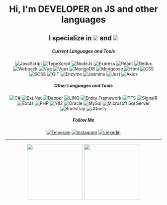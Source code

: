 # <p align="center">Hi, I'm DEVELOPER on JS and other languages</p>
## <p align="center">I specialize in ![](https://img.shields.io/badge/FRONTEND-000) and ![](https://img.shields.io/badge/BACKEND-000)</p>


<div align="center">

##### Current Languages and Tools

![JavaScript](https://img.shields.io/badge/Java_Script-000?style=plastic&logo=javascript)
![TypeScript](https://img.shields.io/badge/Type_Script-000?style=flat&logo=typescript)
![NodeJs](https://img.shields.io/badge/Node_Js-000?style=flat-square&logo=nodedotjs)
![Express](https://img.shields.io/badge/Express-000?style=for-the-badge&logo=nodedotjs)
![React](https://img.shields.io/badge/React-000?style=for-the-badge&logo=react)
![Redux](https://img.shields.io/badge/Redux-000?style=for-the-badge&logo=redux)
![Webpack](https://img.shields.io/badge/Webpack-000?style=for-the-badge&logo=Webpack)
![Vue](https://img.shields.io/badge/Vue-000?style=for-the-badge&logo=vuedotjs)
![Vuex](https://img.shields.io/badge/Vuex-000?style=for-the-badge&logo=vuedotjs)
![MongoDB](https://img.shields.io/badge/MongoDB-000?style=for-the-badge&logo=mongodb)
![Mongoose](https://img.shields.io/badge/Mongoose-000?style=for-the-badge&logo=mongodb)
![Html](https://img.shields.io/badge/HTML-000?style=for-the-badge&logo=html5)
![CSS](https://img.shields.io/badge/CSS-000?style=for-the-badge&logo=CSS3)
![SCSS](https://img.shields.io/badge/SCSS-000?style=for-the-badge&logo=CSS3)
![GIT](https://img.shields.io/badge/git-000?style=for-the-badge&logo=git)
![Enzyme](https://img.shields.io/badge/Enzyme-000?style=for-the-badge&logo=javascript)
![Jasmine](https://img.shields.io/badge/Jasmine-000?style=for-the-badge&logo=Jasmine)
![Jest](https://img.shields.io/badge/Jest-000?style=for-the-badge&logo=Jest)
![Axios](https://img.shields.io/badge/Axios-000?style=for-the-badge&logo=javascript)


</div>




<div align="center">

##### Other Languages and Tools

![C#](https://img.shields.io/badge/c%23-000?style=for-the-badge&logo=csharp)
![Ext.Net](https://img.shields.io/badge/Ext.Net-000?style=for-the-badge&logo=csharp)
![Dapper](https://img.shields.io/badge/Dapper-000?style=for-the-badge&logo=csharp)
![LINQ](https://img.shields.io/badge/LINQ-000?style=for-the-badge&logo=csharp)
![Entity Framework](https://img.shields.io/badge/Entity_Framework-000?style=for-the-badge&logo=csharp)
![TFS](https://img.shields.io/badge/TFS-000?style=for-the-badge&logo=csharp)
![SignalR](https://img.shields.io/badge/SignalR-000?style=for-the-badge&logo=csharp)
![ExtJs](https://img.shields.io/badge/Ext.Js-000?style=for-the-badge&logo=javascript)
![PHP](https://img.shields.io/badge/PHP-000?style=for-the-badge&logo=php)
![YII2](https://img.shields.io/badge/Yii2-000?style=for-the-badge&logo=php)
![Oracle](https://img.shields.io/badge/Oracle-000?style=for-the-badge&logo=oracle)
![MySql](https://img.shields.io/badge/MySql-000?style=for-the-badge&logo=mysql)
![Microsoft Sql Server](https://img.shields.io/badge/Microsoft_Sql_Server-000?style=for-the-badge&logo=microsoftsqlserver)
![Bootstrap](https://img.shields.io/badge/Bootstrap-000?style=for-the-badge&logo=Bootstrap)
![JQuery](https://img.shields.io/badge/JQuery-000?style=for-the-badge&logo=JQuery)

</div>


<div align="center">

##### Follow Me

[![Telegram](https://img.shields.io/badge/Telegram-000?style=for-the-badge&logo=telegram)](https://t.me/alexi_berg)
[![Instagram](https://img.shields.io/badge/Instagram-000?style=for-the-badge&logo=instagram)](https://www.instagram.com/alexi.berg)
[![Linkedin](https://img.shields.io/badge/Linkedin-000?style=for-the-badge&logo=linkedin)](https://www.linkedin.com/in/alexander-sosunov-b27a32175/)

</div>

---

<!-- <div align="center">

[![Anurag's GitHub stats](https://github-readme-stats.vercel.app/api?username=asosunoff&hide=stars&count_private=true&show_icons=true&theme=dark)](https://github.com/anuraghazra/github-readme-stats)

[![Top Langs](https://github-readme-stats.vercel.app/api/top-langs/?username=asosunoff&layout=compact&langs_count=20&hide=html&count_private=true&theme=dark)](https://github.com/anuraghazra/github-readme-stats)

</div> -->

<div align="center">
<img height="180" src="https://github-readme-stats.vercel.app/api?username=asosunoff&hide=stars&count_private=true&show_icons=true&theme=vue" alt=""
/>
<img height="180" src="https://github-readme-stats.vercel.app/api/top-langs/?username=asosunoff&layout=compact&langs_count=20&hide=html&count_private=true&theme=vue" alt=""
/>
</div>
